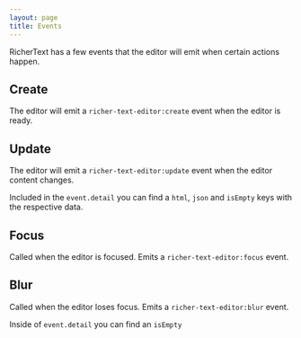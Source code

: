 ```yaml
---
layout: page
title: Events
---
```


RicherText has a few events that the editor will emit when certain actions happen.

## Create

The editor will emit a `richer-text-editor:create` event when the editor is ready.

## Update

The editor will emit a `richer-text-editor:update` event when the editor content changes.

Included in the `event.detail` you can find a `html`, `json` and `isEmpty` keys with the respective data.

## Focus

Called when the editor is focused. Emits a `richer-text-editor:focus` event.

## Blur

Called when the editor loses focus. Emits a `richer-text-editor:blur` event.

Inside of `event.detail` you can find an `isEmpty`
